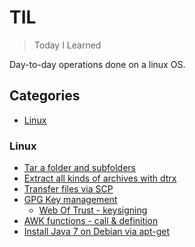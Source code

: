 # TIL
> Today I Learned

Day-to-day operations done on a linux OS.

## Categories
* [Linux]()

### Linux
* [Tar a folder and subfolders][1]
* [Extract all kinds of archives with dtrx][2]
* [Transfer files via SCP][3]
* [GPG Key management][4]
  * [Web Of Trust - keysigning][5]
* [AWK functions - call & definition][6]
* [Install Java 7 on Debian via apt-get][7]

[1]: https://github.com/dminca/dotfiles/blob/master/MiniDocs/archiving/tar-folder-and-subfolders.md
[2]: https://github.com/dminca/dotfiles/blob/master/MiniDocs/archiving/extract-everything.md
[3]: https://github.com/dminca/dotfiles/blob/master/MiniDocs/remoteOps/scp-file-transfer.md
[4]: https://github.com/dminca/dotfiles/tree/master/MiniDocs/gpgOps
[5]: https://github.com/dminca/dotfiles/tree/master/MiniDocs/gpgOps/web-of-trust-keysigning.md
[6]: https://github.com/dminca/dotfiles/tree/master/MiniDocs/awk/calling-and-defining-awk-functions.md
[7]: https://github.com/dminca/dotfiles/tree/master/MiniDocs/debian/install-java7-debian.md

